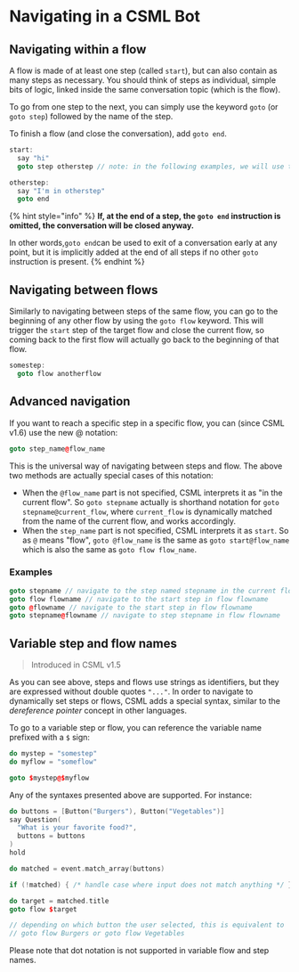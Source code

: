 # Navigating in a CSML Bot

## Navigating within a flow

A flow is made of at least one step \(called `start`\), but can also contain as many steps as necessary. You should think of steps as individual, simple bits of logic, linked inside the same conversation topic \(which is the flow\).

To go from one step to the next, you can simply use the keyword `goto` \(or `goto step`\) followed by the name of the step.

To finish a flow \(and close the conversation\), add `goto end`.

```cpp
start:
  say "hi"
  goto step otherstep // note: in the following examples, we will use the shorthand notation `goto otherstep`

otherstep:
  say "I'm in otherstep"
  goto end
```

{% hint style="info" %}
**If, at the end of a step, the `goto end` instruction is omitted, the conversation will be closed anyway.** 

In other words,`goto end`can be used to exit of a conversation early at any point, but it is implicitly added at the end of all steps if no other `goto` instruction is present.
{% endhint %}

## Navigating between flows

Similarly to navigating between steps of the same flow, you can go to the beginning of any other flow by using the `goto flow` keyword. This will trigger the `start` step of the target flow and close the current flow, so coming back to the first flow will actually go back to the beginning of that flow.

```cpp
somestep:
  goto flow anotherflow
```

## Advanced navigation

If you want to reach a specific step in a specific flow, you can \(since CSML v1.6\) use the new @ notation:

```cpp
goto step_name@flow_name
```

This is the universal way of navigating between steps and flow. The above two methods are actually special cases of this notation:

* When the `@flow_name` part is not specified, CSML interprets it as "in the current flow". So `goto stepname` actually is shorthand notation for `goto stepname@current_flow`, where `current_flow` is dynamically matched from the name of the current flow, and works accordingly.
* When the `step_name` part is not specified, CSML interprets it as `start`. So as `@` means "flow", `goto @flow_name` is the same as `goto start@flow_name` which is also the same as `goto flow flow_name`.

### Examples

```cpp
goto stepname // navigate to the step named stepname in the current flow
goto flow flowname // navigate to the start step in flow flowname
goto @flowname // navigate to the start step in flow flowname
goto stepname@flowname // navigate to step stepname in flow flowname
```

## Variable step and flow names

> Introduced in CSML v1.5

As you can see above, steps and flows use strings as identifiers, but they are expressed without double quotes `"..."`. In order to navigate to dynamically set steps or flows, CSML adds a special syntax, similar to the _dereference pointer_ concept in other languages.

To go to a variable step or flow, you can reference the variable name prefixed with a `$` sign:

```cpp
do mystep = "somestep"
do myflow = "someflow"

goto $mystep@$myflow
```

Any of the syntaxes presented above are supported. For instance:

```cpp
do buttons = [Button("Burgers"), Button("Vegetables")]
say Question(
  "What is your favorite food?",
  buttons = buttons
)
hold

do matched = event.match_array(buttons)

if (!matched) { /* handle case where input does not match anything */ }

do target = matched.title
goto flow $target

// depending on which button the user selected, this is equivalent to
// goto flow Burgers or goto flow Vegetables
```

Please note that dot notation is not supported in variable flow and step names.

